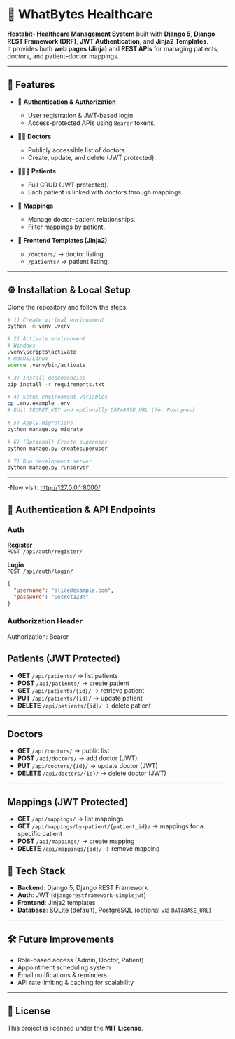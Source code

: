 # 🏥 WhatBytes Healthcare  

**Hestabit- Healthcare Management System** built with **Django 5**, **Django REST Framework (DRF)**, **JWT Authentication**, and **Jinja2 Templates**.  
It provides both **web pages (Jinja)** and **REST APIs** for managing patients, doctors, and patient–doctor mappings.  

---

## 🚀 Features  

- 🔐 **Authentication & Authorization**  
  - User registration & JWT-based login.  
  - Access-protected APIs using `Bearer` tokens.  

- 👩‍⚕️ **Doctors**  
  - Publicly accessible list of doctors.  
  - Create, update, and delete (JWT protected).  

- 🧑‍🤝‍🧑 **Patients**  
  - Full CRUD (JWT protected).  
  - Each patient is linked with doctors through mappings.  

- 🔗 **Mappings**  
  - Manage doctor–patient relationships.  
  - Filter mappings by patient.  

- 🎨 **Frontend Templates (Jinja2)**  
  - `/doctors/` → doctor listing.  
  - `/patients/` → patient listing.  

---

## ⚙️ Installation & Local Setup  

Clone the repository and follow the steps:  

```bash
# 1) Create virtual environment
python -m venv .venv

# 2) Activate environment
# Windows
.venv\Scripts\activate
# macOS/Linux
source .venv/bin/activate

# 3) Install dependencies
pip install -r requirements.txt

# 4) Setup environment variables
cp .env.example .env
# Edit SECRET_KEY and optionally DATABASE_URL (for Postgres)

# 5) Apply migrations
python manage.py migrate

# 6) (Optional) Create superuser
python manage.py createsuperuser

# 7) Run development server
python manage.py runserver

```
---

-Now visit: http://127.0.0.1:8000/


## 🔑 Authentication & API Endpoints  

### Auth  

**Register**  
`POST /api/auth/register/`  

**Login**  
`POST /api/auth/login/`  
```json
{
  "username": "alice@example.com",
  "password": "Secret123!"
}
```
### Authorization Header



Authorization: Bearer <access>
## Patients (JWT Protected)

- **GET** `/api/patients/` → list patients  
- **POST** `/api/patients/` → create patient  
- **GET** `/api/patients/{id}/` → retrieve patient  
- **PUT** `/api/patients/{id}/` → update patient  
- **DELETE** `/api/patients/{id}/` → delete patient  

---

## Doctors

- **GET** `/api/doctors/` → public list  
- **POST** `/api/doctors/` → add doctor (JWT)  
- **PUT** `/api/doctors/{id}/` → update doctor (JWT)  
- **DELETE** `/api/doctors/{id}/` → delete doctor (JWT)  

---

## Mappings (JWT Protected)

- **GET** `/api/mappings/` → list mappings  
- **GET** `/api/mappings/by-patient/{patient_id}/` → mappings for a specific patient  
- **POST** `/api/mappings/` → create mapping  
- **DELETE** `/api/mappings/{id}/` → remove mapping  



## 📌 Tech Stack  

- **Backend**: Django 5, Django REST Framework  
- **Auth**: JWT (`djangorestframework-simplejwt`)  
- **Frontend**: Jinja2 templates  
- **Database**: SQLite (default), PostgreSQL (optional via `DATABASE_URL`)  

---

## 🛠️ Future Improvements  

- Role-based access (Admin, Doctor, Patient)  
- Appointment scheduling system  
- Email notifications & reminders  
- API rate limiting & caching for scalability  

---


## 📄 License  

This project is licensed under the **MIT License**.  

